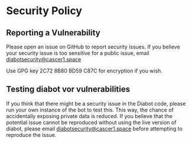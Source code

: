 # Security Policy

## Reporting a Vulnerability

Please open an issue on GitHub to report security issues. If you believe your security issue is too sensitive for a public issue, email diabotsecurity@cascer1.space

Use GPG key 2C72 8B80 BD59 C87C for encryption if you wish.

## Testing diabot vor vulnerabilities

If you think that there might be a security issue in the Diabot code, please run your own instance of the bot to test this. This way, the chance of accidentally exposing private data is reduced. 
If you believe that the potential issue cannot be reproduced without using the live version of diabot, please email diabotsecurity@cascer1.space before attempting to reproduce the issue.
